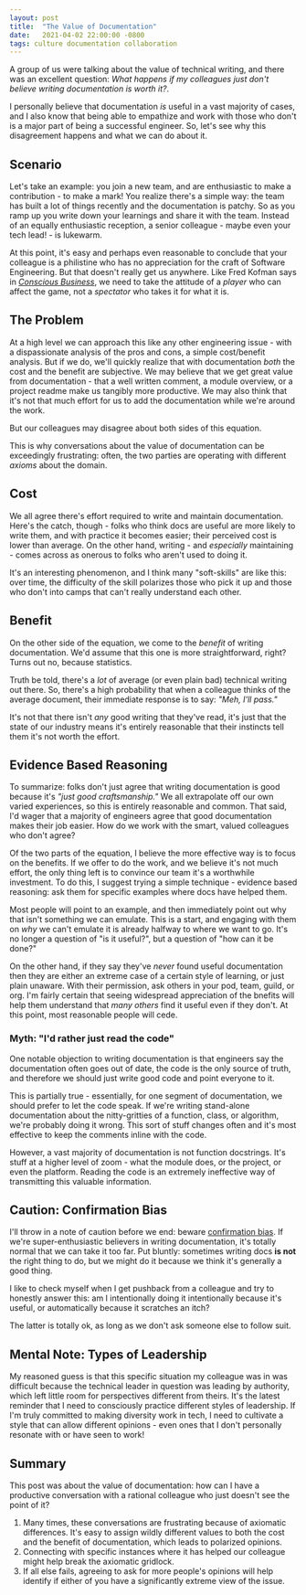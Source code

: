 ```yaml
---
layout: post
title:  "The Value of Documentation"
date:   2021-04-02 22:00:00 -0800
tags: culture documentation collaboration
---
```

A group of us were talking about the value of technical writing, and there was an excellent question: _What happens if my colleagues just don't believe writing documentation is worth it?_.

I personally believe that documentation _is_ useful in a vast majority of cases, and I also know that being able to empathize and work with those who don't is a major part of being a successful engineer. So, let's see why this disagreement happens and what we can do about it.

## Scenario
Let's take an example: you join a new team, and are enthusiastic to make a contribution - to make a mark! You realize there's a simple way: the team has built a lot of things recently and the documentation is patchy. So as you ramp up you write down your learnings and share it with the team. Instead of an equally enthusiastic reception, a senior colleague - maybe even your tech lead! - is lukewarm.

At this point, it's easy and perhaps even reasonable to conclude that your colleague is a philistine who has no appreciation for the craft of Software Engineering. But that doesn't really get us anywhere. Like Fred Kofman says in _[Conscious Business]_, we need to take the attitude of a _player_ who can affect the game, not a _spectator_  who takes it for what it is.

## The Problem
At a high level we can approach this like any other engineering issue - with a dispassionate analysis of the pros and cons, a simple cost/benefit analysis. But if we do, we'll quickly realize that with documentation _both_ the cost and the benefit are subjective. We may believe that we get great value from documentation - that a well written comment, a module overview, or a project readme make us tangibly more productive. We may also think that it's not that much effort for us to add the documentation while we're around the work.

But our colleagues may disagree about both sides of this equation.

This is why conversations about the value of documentation can be exceedingly frustrating: often, the two parties are operating with different _axioms_ about the domain.

## Cost
We all agree there's effort required to write and maintain documentation. Here's the catch, though - folks who think docs are useful are more likely to write them, and with practice it becomes easier; their perceived cost is lower than average. On the other hand, writing - and _especially_ maintaining - comes across as onerous to folks who aren't used to doing it.

It's an interesting phenomenon, and I think many "soft-skills" are like this: over time, the difficulty of the skill polarizes those who pick it up and those who don't into camps that can't really understand each other.

## Benefit
On the other side of the equation, we come to the _benefit_ of writing documentation. We'd assume that this one is more straightforward, right? Turns out no, because statistics.

Truth be told, there's a _lot_ of average (or even plain bad) technical writing out there. So, there's a high probability that when a colleague thinks of the average document, their immediate response is to say: _"Meh, I'll pass."_

It's not that there isn't _any_ good writing that they've read, it's just that the state of our industry means it's entirely reasonable that their instincts tell them it's not worth the effort.

## Evidence Based Reasoning
To summarize: folks don't just agree that writing documentation is good because it's _"just good craftsmanship."_ We all extrapolate off our own varied experiences, so this is entirely reasonable and common. That said, I'd wager that a majority of engineers agree that good documentation makes their job easier. How do we work with the smart, valued colleagues who don't agree?

Of the two parts of the equation, I believe the more effective way is to focus on the benefits. If we offer to do the work, and we believe it's not much effort, the only thing left is to convince our team it's a worthwhile investment. To do this, I suggest trying a simple technique - evidence based reasoning: ask them for specific examples where docs have helped them.

Most people will point to an example, and then immediately point out why that isn't something we can emulate. This is a start, and engaging with them on _why_ we can't emulate it is already halfway to where we want to go. It's no longer a question of "is it useful?", but a question of "how can it be done?"

On the other hand, if they say they've _never_ found useful documentation then they are either an extreme case of a certain style of learning, or just plain unaware. With their permission, ask others in your pod, team, guild, or org. I'm fairly certain that seeing widespread appreciation of the bnefits will help them understand that _many others_ find it useful even if they don't. At this point, most reasonable people will cede.

### Myth: "I'd rather just read the code"
One notable objection to writing documentation is that engineers say the documentation often goes out of date, the code is the only source of truth, and therefore we should just write good code and point everyone to it.

This is partially true - essentially, for one segment of documentation, we should prefer to let the code speak. If we're writing stand-alone documentation about the nitty-gritties of a function, class, or algorithm, we're probably doing it wrong. This sort of stuff changes often and it's most effective to keep the comments inline with the code.

However, a vast majority of documentation is not function docstrings. It's stuff at a higher level of zoom - what the module does, or the project, or even the platform. Reading the code is an extremely ineffective way of transmitting this valuable information.

## Caution: Confirmation Bias
I'll throw in a note of caution before we end: beware [confirmation bias]. If we're super-enthusiastic believers in writing documentation, it's totally normal that we can take it too far. Put bluntly: sometimes writing docs **is not** the right thing to do, but we might do it because we think it's generally a good thing.

I like to check myself when I get pushback from a colleague and try to honestly answer this: am I intentionally doing it intentionally because it's useful, or automatically because it scratches an itch?

The latter is totally ok, as long as we don't ask someone else to follow suit.

## Mental Note: Types of Leadership
My reasoned guess is that this specific situation my colleague was in was difficult because the technical leader in question was leading by authority, which left little room for perspectives different from theirs. It's the latest reminder that I need to consciously practice different styles of leadership. If I'm truly committed to making diversity work in tech, I need to cultivate a style that can allow different opinions - even ones that I don't personally resonate with or have seen to work!

## Summary
This post was about the value of documentation: how can I have a productive conversation with a rational colleague who just doesn't see the point of it?

1. Many times, these conversations are frustrating because of axiomatic differences. It's easy to assign wildly different values to both the cost and the benefit of documentation, which leads to polarized opinions.
3. Connecting with specific instances where it has helped our colleague might help break the axiomatic gridlock.
4. If all else fails, agreeing to ask for more people's opinions will help identify if either of you have a significantly extreme view of the issue.

<!-- References -->
[Conscious Business]: https://www.amazon.com/Conscious-Business-Build-through-Values/dp/1622032020
[confirmation bias]: https://en.wikipedia.org/wiki/Confirmation_bias
